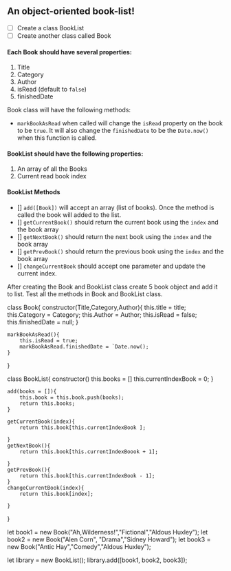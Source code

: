 ## An object-oriented book-list!

- [ ] Create a class BookList
- [ ] Create another class called Book

#### Each Book should have several properties:

1. Title
2. Category
3. Author
4. isRead (default to `false`)
5. finishedDate

Book class will have the following methods:

- `markBookAsRead` when called will change the `isRead` property on the book to be `true`. It will also change the `finishedDate` to be the `Date.now()` when this function is called.

#### BookList should have the following properties:

1. An array of all the Books
2. Current read book index

#### BookList Methods

- [] `add([Book])` will accept an array (list of books). Once the method is called the book will added to the list.
- [] `getCurrentBook()` should return the current book using the `index` and the book array
- [] `getNextBook()` should return the next book using the `index` and the book array
- [] `getPrevBook()` should return the previous book using the `index` and the book array
- [] `changeCurrentBook` should accept one parameter and update the current index.

After creating the Book and BookList class create 5 book object and add it to list. Test all the methods in Book and BookList class.

class Book{
    constructor(Title,Category,Author){
        this.title = title;
        this.Category = Category;
        this.Author = Author;
        this.isRead = false;
        this.finishedDate = null;
    }

    markBookAsRead(){
        this.isRead = true;
        markBookAsRead.finishedDate = `Date.now();
    }

}

class BookList{
    constructor()
        this.books = []
        this.currentIndexBook = 0;
    }

    add(books = []){
        this.book = this.book.push(books);
        return this.books;
    }

    getCurrentBook(index){
        return this.book[this.currentIndexBook ];

    }
    getNextBook(){
        return this.book[this.currentIndexBoook + 1];

    }
    getPrevBook(){
        return this.book[this.currentIndexBook - 1];
    }
    changeCurrentBook(index){
        return this.book[index];

    }
}

let book1 = new Book("Ah,Wilderness!","Fictional","Aldous Huxley");
let book2 = new Book("Alen Corn", "Drama","Sidney Howard");
let book3 = new Book("Antic Hay","Comedy","Aldous Huxley");

let library = new BookList();
library.add([book1, book2, book3]);
